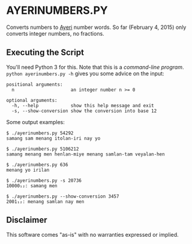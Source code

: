 AYERINUMBERS.PY
===============

Converts numbers to [Ayeri](http://benung.nfshost.com) number words. So far (February 4, 2015) only converts integer numbers, no fractions.

Executing the Script
--------------------

You'll need Python 3 for this. Note that this is a *command-line program*. `python ayerinumbers.py -h` gives you some advice on the input:

    positional arguments:
      n                     an integer number n >= 0

    optional arguments:
      -h, --help            show this help message and exit
      -s, --show-conversion show the conversion into base 12

Some output examples:
    
    $ ./ayerinumbers.py 54292
    samang sam menang itolan-iri nay yo
    
    $ ./ayerinumbers.py 5106212
    samang menang men henlan-miye menang samlan-tam veyalan-hen
    
    $ ./ayerinumbers.py 636
    menang yo irilan
    
    $ ./ayerinumbers.py -s 20736
    10000₁₂: samang men
    
    $ ./ayerinumbers.py --show-conversion 3457
    2001₁₂: menang samlan nay men    

Disclaimer
----------

This software comes "as-is" with no warranties expressed or implied.
